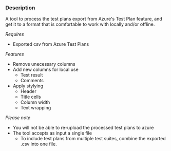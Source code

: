 ### Description
A tool to process the test plans export from Azure's Test Plan feature, and get it to a format that is comfortable to work with locally and/or offline.

*Requires*
- Exported csv from Azure Test Plans

*Features*
- Remove unecessary columns
- Add new columns for local use
    - Test result
    - Comments
- Apply stylying
    - Header
    - Title cells
    - Column width
    - Text wrapping

*Please note*
- You will not be able to re-upload the processed test plans to azure
- The tool accepts as input a single file
    - To include test plans from multiple test suites, combine the exported .csv into one file.